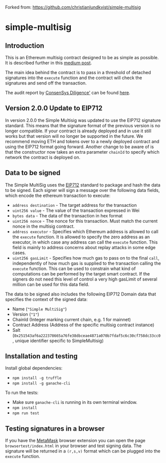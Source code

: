 Forked from: https://github.com/christianlundkvist/simple-multisig

# simple-multisig

## Introduction

This is an Ethereum multisig contract designed to be as simple as possible. It is described further in this [medium post](https://medium.com/@ChrisLundkvist/exploring-simpler-ethereum-multisig-contracts-b71020c19037).

The main idea behind the contract is to pass in a threshold of detached signatures into the `execute` function and the contract will check the signatures and send off the transaction.

The audit report by [ConsenSys Diligence'](https://consensys.net/diligence/) can be found [here](./audit.pdf). 

## Version 2.0.0 Update to EIP712

In version 2.0.0 the Simple Multisig was updated to use the EIP712 signature standard. This means that the signature format of the previous version is no longer compatible. If your contract is already deployed and in use it still works but that version will no longer be supported in the future. We recommend moving ETH and tokens over to a newly deployed contract and using the EIP712 format going forward. Another change to be aware of is that the constructor now takes an extra parameter `chainId` to specify which network the contract is deployed on.

## Data to be signed

The Simple MultiSig uses the [EIP712](https://github.com/ethereum/EIPs/blob/master/EIPS/eip-712.md) standard to package and hash the data to be signed. Each signer will sign a message over the following data fields, which encode the ethereum transaction to execute:

* `address destination` - The target address for the transaction
* `uint256 value` - The value of the transaction expressed in Wei
* `bytes data` - The data of the transaction in hex format
* `uint256 nonce` - The nonce for this transaction. Must match the current nonce in the multisig contract.
* `address executor` - Specifies which Ethereum address is allowed to call the `execute` function. It is allowed to specify the zero address as an executor, in which case any address can call the `execute` function. This field is mainly to address concerns about replay attacks in some edge cases.
* `uint256 gasLimit` - Specifies how much gas to pass on to the final `call`, independently of how much gas is supplied to the transaction calling the `execute` function. This can be used to constrain what kind of computations can be performed by the target smart contract. If the signers do not need this level of control a very high gasLimit of several million can be used for this data field.

The data to be signed also includes the following EIP712 Domain data that specifies the context of the signed data:

* Name (`"Simple MultiSig"`)
* Version (`"1"`)
* ChainId (Integer marking current chain, e.g. 1 for mainnet)
* Contract Address (Address of the specific multisig contract instance)
* Salt (`0x251543af6a222378665a76fe38dbceae4871a070b7fdaf5c6c30cf758dc33cc0`, unique identifier specific to SimpleMultisig)

## Installation and testing

Install global dependencies:

* `npm install -g truffle`
* `npm install -g ganache-cli`

To run the tests:

* Make sure `ganache-cli` is running in its own terminal window.
* `npm install`
* `npm run test`

## Testing signatures in a browser

If you have the [MetaMask](https://metamask.io) browser extension you can open the page `browsertest/index.html` in your browser and test signing data. The signature will be returned in a `(r,s,v)` format which can be plugged into the `execute` function.
